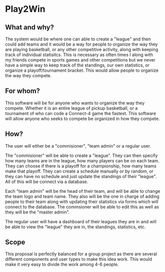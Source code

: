 # Play2Win

## What and why?
The system would be where one can able to create a "league" and then could add teams and it would be a way for people to organize the way they are playing basketball, or any other competitive activity, along with keeping track of individual statisitcs.
This is necessary as often times I along with my friends compete in sports games and other competitions but we never have a simple way to keep track of the standings, our own statistics, or organize a playoff/tournament bracket. This would allow people to organize the way they compete.

## For whom?
This software will be for anyone who wants to organize the way they compete. Whether it is an entire league of pickup basketball, or a tournament of who can code a Connect-4 game the fastest. This software will allow anyone who seeks to compete be organized in how they compete.

## How?
The user will either be a "commisioner", "team admin" or a regular user. 

The "commisioner" will be able to create a "league". They can then specify how many teams are in the league, how many players can be on each team. They can choose if there is a playoff for a championship, how many teams make that playoff. They can create a schedule manually or by random, or they can have no schedule and just update the standings of their "league". All of this will be connect via a database.

Each "team admin" will be the head of their team, and will be able to change the team logo and team name. They also will be the one in charge of adding people to their team along with updating their statistics via forms which will connect to the database. The commsioner will be able to edit this as well as they will be the "master admin".

The regular user will have a dashboard of their leagues they are in and will be able to view the "league" they are in, the standings, statistics, etc. 

## Scope
This proposal is perfectly balanced for a group project as there are several different components and user types to make this idea work. This would make it very easy to divide the work among 4-6 people.


